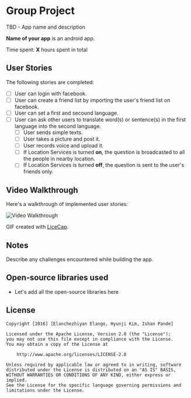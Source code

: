 # Group Project

TBD - App name and description

**Name of your app** is an android app.

Time spent: **X** hours spent in total

## User Stories

The following stories are completed:

* [ ] User can login with facebook.
* [ ] User can create a friend list by importing the user's friend list on facebook.
* [ ] User can set a first and secound language.
* [ ] User can ask other users to translate word(s) or sentence(s) in the first language into the second language.
  * [ ] User sends simple texts.
  * [ ] User takes a picture and post it.
  * [ ] User records voice and upload it.
  * [ ] If Location Services is turned **on**, the question is broadcasted to all the people in nearby location.
  * [ ] If Location Services is turned **off**, the question is sent to the user's friends only.

## Video Walkthrough 

Here's a walkthrough of implemented user stories:

<img src='http://i.imgur.com/link/to/your/gif/file.gif' title='Video Walkthrough' width='' alt='Video Walkthrough' />

GIF created with [LiceCap](http://www.cockos.com/licecap/).

## Notes

Describe any challenges encountered while building the app.

## Open-source libraries used

- Let's add all the open-source libraries here

## License

    Copyright [2016] [Elanchezhiyan Elango, Hyunji Kim, Ishan Pande]

    Licensed under the Apache License, Version 2.0 (the "License");
    you may not use this file except in compliance with the License.
    You may obtain a copy of the License at

        http://www.apache.org/licenses/LICENSE-2.0

    Unless required by applicable law or agreed to in writing, software
    distributed under the License is distributed on an "AS IS" BASIS,
    WITHOUT WARRANTIES OR CONDITIONS OF ANY KIND, either express or implied.
    See the License for the specific language governing permissions and
    limitations under the License.